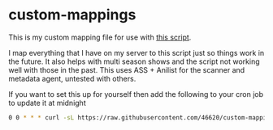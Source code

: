 # custom-mappings
This is my custom mapping file for use with [this script](https://github.com/RickDB/PlexAniSync).

I map everything that I have on my server to this script just so things work in the future. It also helps with multi season shows and the script not working well with those in the past. This uses ASS + Anilist for the scanner and metadata agent, untested with others.

If you want to set this up for yourself then add the following to your cron job to update it at midnight

``` bash
0 0 * * * curl -sL https://raw.githubusercontent.com/46620/custom-mappings/main/custom_mappings.yaml > /opt/Tautulli/scripts/PlexAniSync/custom_mappings.yaml
```
